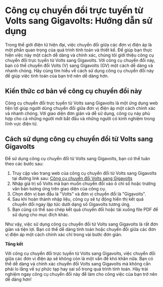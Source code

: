 Công cụ chuyển đổi trực tuyến từ Volts sang Gigavolts: Hướng dẫn sử dụng
========================================================================

Trong thế giới điện tử hiện đại, việc chuyển đổi giữa các đơn vị điện áp là một phần quan trọng của quá trình tính toán và thiết kế. Để giúp bạn thực hiện việc này một cách dễ dàng và chính xác, chúng tôi giới thiệu công cụ chuyển đổi trực tuyến từ Volts sang Gigavolts. Với công cụ chuyển đổi này, bạn có thể chuyển đổi Volts (V) sang Gigavolts (GV) một cách dễ dàng và nhanh chóng. Hãy cùng tìm hiểu về cách sử dụng công cụ chuyển đổi này để giúp việc tính toán của bạn trở nên dễ dàng hơn.

Kiến thức cơ bản về công cụ chuyển đổi này
------------------------------------------

Công cụ chuyển đổi trực tuyến từ Volts sang Gigavolts là một ứng dụng web tiện lợi giúp người dùng chuyển đổi giữa đơn vị điện áp một cách chính xác và nhanh chóng. Với giao diện đơn giản và dễ sử dụng, công cụ này phù hợp cho cả những người mới bắt đầu và những người có kinh nghiệm trong lĩnh vực điện tử.

Cách sử dụng công cụ chuyển đổi từ Volts sang Gigavolts
-------------------------------------------------------

Để sử dụng công cụ chuyển đổi từ Volts sang Gigavolts, bạn có thể tuân theo các bước sau:

1. Truy cập vào trang web của công cụ chuyển đổi từ Volts sang Gigavolts tại đường link sau: [Công cụ chuyển đổi Volts sang Gigavolts](https://www.onlinecalculatorsfree.com/vi/convert/volts-to-gigavolts.html)
2. Nhập giá trị số Volts mà bạn muốn chuyển đổi vào ô chỉ số hoặc trường văn bản tương ứng trên giao diện của công cụ.
3. Chọn đơn vị ban đầu là "Volts" và đơn vị chuyển đổi là "Gigavolts".
4. Sau khi hoàn thành nhập liệu, công cụ sẽ tự động hiển thị kết quả chuyển đổi ngay lập tức dưới dạng số Gigavolts tương ứng.
5. Bạn cũng có thể sao chép kết quả chuyển đổi hoặc tải xuống file PDF để sử dụng cho mục đích khác.

Như vậy, việc sử dụng công cụ chuyển đổi từ Volts sang Gigavolts là rất đơn giản và tiện lợi. Bạn có thể dễ dàng tính toán hoặc chuyển đổi giữa các đơn vị điện áp một cách chính xác chỉ trong vài bước đơn giản.

**Tổng kết**

Với công cụ chuyển đổi trực tuyến từ Volts sang Gigavolts, việc chuyển đổi giữa các đơn vị điện áp sẽ không còn là một vấn đề khó khăn nữa. Bạn có thể dễ dàng và chính xác chuyển đổi Volts sang Gigavolts mà không cần phải lo lắng về sự phức tạp hay sai số trong quá trình tính toán. Hãy trải nghiệm ngay công cụ chuyển đổi này để làm cho công việc của bạn trở nên dễ dàng hơn!